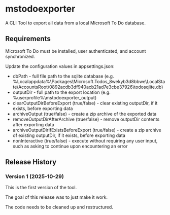 # mstodoexporter
A CLI Tool to export all data from a local Microsoft To Do  database.

## Requirements

Microsoft To Do must be installed, user authenticated, and account synchronized.

Update the configuration values in appsettings.json:

- dbPath - full file path to the sqlite database (e.g. %Localappdata%\\Packages\\Microsoft.Todos_8wekyb3d8bbwe\\LocalState\\AccountsRoot\\0892acdb3df940acb21ad7e3cbe37926\\todosqlite.db)
- outputDir - full path to the export location (e.g. %userprofile%\\mstodoexporter_output)
- clearOutputDirBeforeExport (true/false) - clear existing outputDir, if it exists, before exporting data
- archiveOutput (true/false) - create a zip archive of the exported data
- removeOutputDirAfterArchive (true/false) - remove outputDir contents after exporting data
- archiveOutputDirIfExistsBeforeExport (true/false) - create a zip archive of existing outputDir, if it exists, before exporting data
- nonInteractive (true/false) - execute without requiring any user input, such as asking to continue upon encountering an error

## Release History

### Version 1 (2025-10-29)

This is the first version of the tool.

The goal of this release was to just make it work.

The code needs to be cleaned up and restructured.
